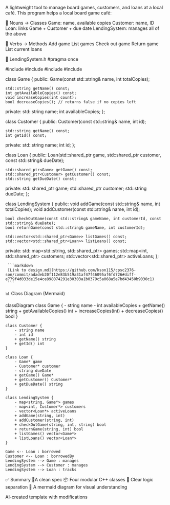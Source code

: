 
A lightweight tool to manage board games, customers, and loans at a local café.
This program helps a local board game café:

🔑 Nouns → Classes
Game: name, available copies
Customer: name, ID
Loan: links Game + Customer + due date
LendingSystem: manages all of the above

🔨 Verbs → Methods
Add game
List games
Check out game
Return game
List current loans

🧩 LendingSystem.h
#pragma once

#include <string>
#include <vector>
#include <map>
#include <memory>

class Game {
public:
    Game(const std::string& name, int totalCopies);
    
    std::string getName() const;
    int getAvailableCopies() const;
    void increaseCopies(int count);
    bool decreaseCopies(); // returns false if no copies left

private:
    std::string name;
    int availableCopies;
};

class Customer {
public:
    Customer(const std::string& name, int id);
    
    std::string getName() const;
    int getId() const;

private:
    std::string name;
    int id;
};

class Loan {
public:
    Loan(std::shared_ptr<Game> game, std::shared_ptr<Customer> customer, const std::string& dueDate);
    
    std::shared_ptr<Game> getGame() const;
    std::shared_ptr<Customer> getCustomer() const;
    std::string getDueDate() const;

private:
    std::shared_ptr<Game> game;
    std::shared_ptr<Customer> customer;
    std::string dueDate;
};

class LendingSystem {
public:
    void addGame(const std::string& name, int totalCopies);
    void addCustomer(const std::string& name, int id);
    
    bool checkOutGame(const std::string& gameName, int customerId, const std::string& dueDate);
    bool returnGame(const std::string& gameName, int customerId);
    
    std::vector<std::shared_ptr<Game>> listGames() const;
    std::vector<std::shared_ptr<Loan>> listLoans() const;

private:
    std::map<std::string, std::shared_ptr<Game>> games;
    std::map<int, std::shared_ptr<Customer>> customers;
    std::vector<std::shared_ptr<Loan>> activeLoans;
};


     ```markdown
     [Link to design.md](https://github.com/kson115/cpsc2376-son/commit/adadeb20f112e83b519a31af47f46095af6fd726#diff-e779f4d033de15e4ce898074291e30303a1b0379c5a068a5e7bd43450b9030c1)
     ```

📊 Class Diagram (Mermaid)

classDiagram
    class Game {
        - string name
        - int availableCopies
        + getName() string
        + getAvailableCopies() int
        + increaseCopies(int)
        + decreaseCopies() bool
    }

    class Customer {
        - string name
        - int id
        + getName() string
        + getId() int
    }

    class Loan {
        - Game* game
        - Customer* customer
        - string dueDate
        + getGame() Game*
        + getCustomer() Customer*
        + getDueDate() string
    }

    class LendingSystem {
        - map<string, Game*> games
        - map<int, Customer*> customers
        - vector<Loan*> activeLoans
        + addGame(string, int)
        + addCustomer(string, int)
        + checkOutGame(string, int, string) bool
        + returnGame(string, int) bool
        + listGames() vector<Game*>
        + listLoans() vector<Loan*>
    }

    Game <-- Loan : borrowed
    Customer <-- Loan : borrowedBy
    LendingSystem --> Game : manages
    LendingSystem --> Customer : manages
    LendingSystem --> Loan : tracks

✅ Summary
🧾A clean spec
📦 Four modular C++ classes
🧠 Clear logic separation
📐 A mermaid diagram for visual understanding

AI-created template with modifications
